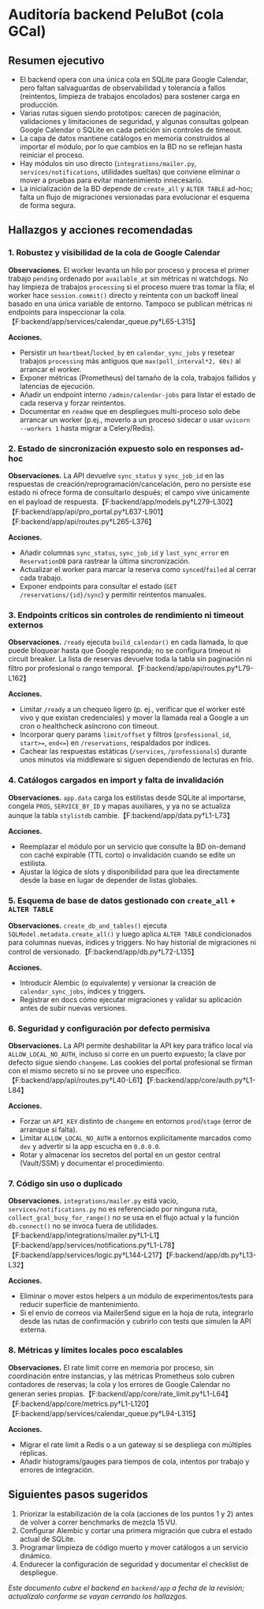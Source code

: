# Auditoría backend PeluBot (cola GCal)

## Resumen ejecutivo
- El backend opera con una única cola en SQLite para Google Calendar, pero faltan salvaguardas de observabilidad y tolerancia a fallos (reintentos, limpieza de trabajos encolados) para sostener carga en producción.
- Varias rutas siguen siendo prototipos: carecen de paginación, validaciones y limitaciones de seguridad, y algunas consultas golpean Google Calendar o SQLite en cada petición sin controles de timeout.
- La capa de datos mantiene catálogos en memoria construidos al importar el módulo, por lo que cambios en la BD no se reflejan hasta reiniciar el proceso.
- Hay módulos sin uso directo (`integrations/mailer.py`, `services/notifications`, utilidades sueltas) que conviene eliminar o mover a pruebas para evitar mantenimiento innecesario.
- La inicialización de la BD depende de `create_all` y `ALTER TABLE` ad-hoc; falta un flujo de migraciones versionadas para evolucionar el esquema de forma segura.

## Hallazgos y acciones recomendadas

### 1. Robustez y visibilidad de la cola de Google Calendar
**Observaciones.** El worker levanta un hilo por proceso y procesa el primer trabajo `pending` ordenado por `available_at` sin métricas ni watchdogs. No hay limpieza de trabajos `processing` si el proceso muere tras tomar la fila; el worker hace `session.commit()` directo y reintenta con un backoff lineal basado en una única variable de entorno. Tampoco se publican métricas ni endpoints para inspeccionar la cola.【F:backend/app/services/calendar_queue.py†L65-L315】

**Acciones.**
- Persistir un `heartbeat`/`locked_by` en `calendar_sync_jobs` y resetear trabajos `processing` más antiguos que `max(poll_interval*2, 60s)` al arrancar el worker.
- Exponer métricas (Prometheus) del tamaño de la cola, trabajos fallidos y latencias de ejecución.
- Añadir un endpoint interno `/admin/calendar-jobs` para listar el estado de cada reserva y forzar reintentos.
- Documentar en `readme` que en despliegues multi-proceso solo debe arrancar un worker (p.ej., moverlo a un proceso sidecar o usar `uvicorn --workers 1` hasta migrar a Celery/Redis).

### 2. Estado de sincronización expuesto solo en responses ad-hoc
**Observaciones.** La API devuelve `sync_status` y `sync_job_id` en las respuestas de creación/reprogramación/cancelación, pero no persiste ese estado ni ofrece forma de consultarlo después; el campo vive únicamente en el payload de respuesta.【F:backend/app/models.py†L279-L302】【F:backend/app/api/pro_portal.py†L637-L901】【F:backend/app/api/routes.py†L265-L376】

**Acciones.**
- Añadir columnas `sync_status`, `sync_job_id` y `last_sync_error` en `ReservationDB` para rastrear la última sincronización.
- Actualizar el worker para marcar la reserva como `synced`/`failed` al cerrar cada trabajo.
- Exponer endpoints para consultar el estado (`GET /reservations/{id}/sync`) y permitir reintentos manuales.

### 3. Endpoints críticos sin controles de rendimiento ni timeout externos
**Observaciones.** `/ready` ejecuta `build_calendar()` en cada llamada, lo que puede bloquear hasta que Google responda; no se configura timeout ni circuit breaker. La lista de reservas devuelve toda la tabla sin paginación ni filtro por profesional o rango temporal.【F:backend/app/api/routes.py†L79-L162】

**Acciones.**
- Limitar `/ready` a un chequeo ligero (p. ej., verificar que el worker esté vivo y que existan credenciales) y mover la llamada real a Google a un cron o healthcheck asíncrono con timeout.
- Incorporar query params `limit/offset` y filtros (`professional_id`, `start>=`, `end<=`) en `/reservations`, respaldados por índices.
- Cachear las respuestas estáticas (`/services`, `/professionals`) durante unos minutos vía middleware si siguen dependiendo de lecturas en frío.

### 4. Catálogos cargados en import y falta de invalidación
**Observaciones.** `app.data` carga los estilistas desde SQLite al importarse, congela `PROS`, `SERVICE_BY_ID` y mapas auxiliares, y ya no se actualiza aunque la tabla `stylistdb` cambie.【F:backend/app/data.py†L1-L73】

**Acciones.**
- Reemplazar el módulo por un servicio que consulte la BD on-demand con caché expirable (TTL corto) o invalidación cuando se edite un estilista.
- Ajustar la lógica de slots y disponibilidad para que lea directamente desde la base en lugar de depender de listas globales.

### 5. Esquema de base de datos gestionado con `create_all` + `ALTER TABLE`
**Observaciones.** `create_db_and_tables()` ejecuta `SQLModel.metadata.create_all()` y luego aplica `ALTER TABLE` condicionados para columnas nuevas, índices y triggers. No hay historial de migraciones ni control de versionado.【F:backend/app/db.py†L72-L135】

**Acciones.**
- Introducir Alembic (o equivalente) y versionar la creación de `calendar_sync_jobs`, índices y triggers.
- Registrar en docs cómo ejecutar migraciones y validar su aplicación antes de subir nuevas versiones.

### 6. Seguridad y configuración por defecto permisiva
**Observaciones.** La API permite deshabilitar la API key para tráfico local vía `ALLOW_LOCAL_NO_AUTH`, incluso si corre en un puerto expuesto; la clave por defecto sigue siendo `changeme`. Las cookies del portal profesional se firman con el mismo secreto si no se provee uno específico.【F:backend/app/api/routes.py†L40-L61】【F:backend/app/core/auth.py†L1-L84】

**Acciones.**
- Forzar un `API_KEY` distinto de `changeme` en entornos `prod`/`stage` (error de arranque si falta).
- Limitar `ALLOW_LOCAL_NO_AUTH` a entornos explícitamente marcados como `dev` y advertir si la app escucha en `0.0.0.0`.
- Rotar y almacenar los secretos del portal en un gestor central (Vault/SSM) y documentar el procedimiento.

### 7. Código sin uso o duplicado
**Observaciones.** `integrations/mailer.py` está vacío, `services/notifications.py` no es referenciado por ninguna ruta, `collect_gcal_busy_for_range()` no se usa en el flujo actual y la función `db.connect()` no se invoca fuera de utilidades.【F:backend/app/integrations/mailer.py†L1-L1】【F:backend/app/services/notifications.py†L1-L78】【F:backend/app/services/logic.py†L144-L217】【F:backend/app/db.py†L13-L32】

**Acciones.**
- Eliminar o mover estos helpers a un módulo de experimentos/tests para reducir superficie de mantenimiento.
- Si el envío de correos via MailerSend sigue en la hoja de ruta, integrarlo desde las rutas de confirmación y cubrirlo con tests que simulen la API externa.

### 8. Métricas y límites locales poco escalables
**Observaciones.** El rate limit corre en memoria por proceso, sin coordinación entre instancias, y las métricas Prometheus solo cubren contadores de reservas; la cola y los errores de Google Calendar no generan series propias.【F:backend/app/core/rate_limit.py†L1-L64】【F:backend/app/core/metrics.py†L1-L120】【F:backend/app/services/calendar_queue.py†L94-L315】

**Acciones.**
- Migrar el rate limit a Redis o a un gateway si se despliega con múltiples réplicas.
- Añadir histograms/gauges para tiempos de cola, intentos por trabajo y errores de integración.

## Siguientes pasos sugeridos
1. Priorizar la estabilización de la cola (acciones de los puntos 1 y 2) antes de volver a correr benchmarks de mezcla 15 VU.
2. Configurar Alembic y cortar una primera migración que cubra el estado actual de SQLite.
3. Programar limpieza de código muerto y mover catálogos a un servicio dinámico.
4. Endurecer la configuración de seguridad y documentar el checklist de despliegue.

_Este documento cubre el backend en `backend/app` a fecha de la revisión; actualízalo conforme se vayan cerrando los hallazgos._

